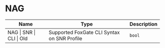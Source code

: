 # NAG

| Name | Type | Description |
| --- | --- | --- |
| <a id="nag-snr-cli-old"></a>NAG \| SNR \| CLI \| Old | Supported FoxGate CLI Syntax on SNR Profile | `bool` |
